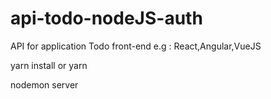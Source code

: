 # api-todo-nodeJS-auth
API for application Todo front-end e.g : React,Angular,VueJS
 
yarn install or yarn

nodemon server
